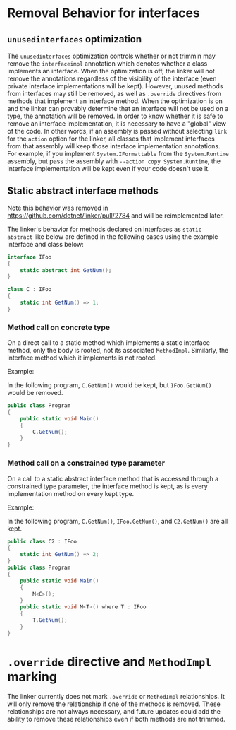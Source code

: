 # Removal Behavior for interfaces

## `unusedinterfaces` optimization

The `unusedinterfaces` optimization controls whether or not trimmin may remove the `interfaceimpl` annotation which denotes whether a class implements an interface. When the optimization is off, the linker will not remove the annotations regardless of the visibility of the interface (even private interface implementations will be kept). However, unused methods from interfaces may still be removed, as well as `.override` directives from methods that implement an interface method. When the optimization is on and the linker can provably determine that an interface will not be used on a type, the annotation will be removed. In order to know whether it is safe to remove an interface implementation, it is necessary to have a "global" view of the code. In other words, if an assembly is passed without selecting `link` for the `action` option for the linker, all classes that implement interfaces from that assembly will keep those interface implementation annotations. For example, if you implement `System.IFormattable` from the `System.Runtime` assembly, but pass the assembly with `--action copy System.Runtime`, the interface implementation will be kept even if your code doesn't use it.

## Static abstract interface methods

Note this behavior was removed in https://github.com/dotnet/linker/pull/2784 and will be reimplemented later.

The linker's behavior for methods declared on interfaces as `static abstract` like below are defined in the following cases using the example interface and class below:

```C#
interface IFoo
{
    static abstract int GetNum();
}

class C : IFoo
{
    static int GetNum() => 1;
}
```

### Method call on concrete type

On a direct call to a static method which implements a static interface method, only the body is rooted, not its associated `MethodImpl`. Similarly, the interface method which it implements is not rooted.

Example:

In the following program, `C.GetNum()` would be kept, but `IFoo.GetNum()` would be removed.

```C#
public class Program
{
    public static void Main()
    {
        C.GetNum();
    }
}
```

### Method call on a constrained type parameter

On a call to a static abstract interface method that is accessed through a constrained type parameter, the interface method is kept, as is every implementation method on every kept type.

Example:

In the following program, `C.GetNum()`, `IFoo.GetNum()`, and `C2.GetNum()` are all kept.

```C#
public class C2 : IFoo
{
    static int GetNum() => 2;
}
public class Program
{
    public static void Main()
    {
        M<C>();
    }
    public static void M<T>() where T : IFoo
    {
        T.GetNum();
    }
}
```

# `.override` directive and `MethodImpl` marking

The linker currently does not mark `.override` or `MethodImpl` relationships. It will only remove the relationship if one of the methods is removed. These relationships are not always necessary, and future updates could add the ability to remove these relationships even if both methods are not trimmed.